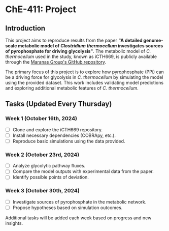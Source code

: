 # ChE-411: Project

## Introduction

This project aims to reproduce results from the paper **"A detailed genome-scale metabolic model of _Clostridium thermocellum_ investigates sources of pyrophosphate for driving glycolysis"**. The metabolic model of _C. thermocellum_ used in the study, known as iCTH669, is publicly available through the [Maranas Group's GitHub repository](https://github.com/maranasgroup/iCTH669).

The primary focus of this project is to explore how pyrophosphate (PPi) can be a driving force for glycolysis in _C. thermocellum_ by simulating the model using the provided dataset. This work includes validating model predictions and exploring additional metabolic features of _C. thermocellum_.

## Tasks (Updated Every Thursday)

### Week 1 (October 16th, 2024)
- [ ] Clone and explore the iCTH669 repository.
- [ ] Install necessary dependencies (COBRApy, etc.).
- [ ] Reproduce basic simulations using the data provided.
  
### Week 2 (October 23rd, 2024)
- [ ] Analyze glycolytic pathway fluxes.
- [ ] Compare the model outputs with experimental data from the paper.
- [ ] Identify possible points of deviation.

### Week 3 (October 30th, 2024)
- [ ] Investigate sources of pyrophosphate in the metabolic network.
- [ ] Propose hypotheses based on simulation outcomes.

Additional tasks will be added each week based on progress and new insights.
